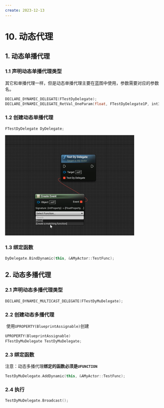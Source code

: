 ```yaml
---
create: 2023-12-13
---
```

# 10. 动态代理

## 1. 动态单播代理

### 1.1 声明动态单播代理类型

​	其它和单播代理一样，但是动态单播代理主要在蓝图中使用，参数需要对应的参数名。

```C++
DECLARE_DYNAMIC_DELEGATE(FTestDyDelegate);
DECLARE_DYNAMIC_DELEGATE_RetVal_OneParam(float, FTestDyDelegate1P, int32, a);
```

### 1.2 创建动态单播代理

```C++
FTestDyDelegate DyDelegate;
```



<img src="./assets/image-20231213142837715.png" alt="image-20231213142837715" style="zoom: 50%;" />

### 1.3 绑定函数

```C++
DyDelegate.BindDynamic(this, &AMyActor::TestFunc);
```

## 2. 动态多播代理

### 2.1 声明动态多播代理类型

```C++
DECLARE_DYNAMIC_MULTICAST_DELEGATE(FTestDyMuDelegate);
```

### 2.2 创建动态多播代理

​	使用`UPROPERTY(BlueprintAssignable)`创建

```C++
UPROPERTY(BlueprintAssignable)
FTestDyMuDelegate TestDyMuDelegate;
```

### 2.3 绑定函数

​	注意：动态多播代理**绑定的函数必须是`UFUNCTION`**

```C++
TestDyMuDelegate.AddDynamic(this, &AMyActor::TestFunc); 
```

### 2.4 执行

```C++
TestDyMuDelegate.Broadcast();
```

